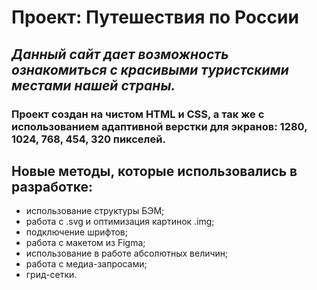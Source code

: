 # __Проект: Путешествия по России__  
## _Данный сайт дает возможность ознакомиться с красивыми туристскими местами нашей страны._  
### Проект создан на чистом HTML и CSS, а так же с использованием адаптивной верстки для экранов: 1280, 1024, 768, 454, 320 пикселей.  
## __Новые методы, которые использовались в разработке:__  
* использование структуры БЭМ;  
* работа с .svg и оптимизация картинок .img;  
* подключение шрифтов;  
* работа с макетом из Figma;  
* использование в работе абсолютных величин;  
* работа с медиа-запросами;  
* грид-сетки.  


